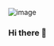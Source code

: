 ![image](https://github.com/digitalenggph/digitalenggph/assets/101250873/adb840f2-5c2d-46cb-94e5-d733492eb59f)

### Hi there 👋

<!--
**digitalenggph/digitalenggph** is a ✨ _special_ ✨ repository because its `README.md` (this file) appears on your GitHub profile.

Here are some ideas to get you started:

- 🔭 I’m currently working on ...
- 🌱 I’m currently learning ...
- 👯 I’m looking to collaborate on ...
- 🤔 I’m looking for help with ...
- 💬 Ask me about ...
- 📫 How to reach me: ...
- 😄 Pronouns: ...
- ⚡ Fun fact: ...
-->
